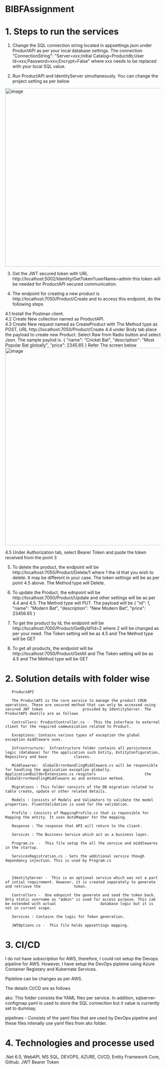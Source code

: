 # BIBFAssignment

# 1. Steps to run the services
 1. Change the SQL connection string located in appsettings.json under ProductAPI as per your local database settings. The connection  
  "ConnectionString": "Server=xxx;Initial Catalog=Productdb;User Id=xxx;Password=xxx;Encrypt=False" where xxx needs to be replaced with your local SQL value.
 
 2. Run ProductAPI and IdentityServer simultaneously. You can change the project setting as per below
 <img width="578" alt="image" src="https://user-images.githubusercontent.com/58332656/230296163-85dd2d07-7c11-4aaa-b063-6e62a3e00585.png">
 
 3. Get the JWT secured token with URL http://localhost:5002/Identity/GetToken?userName=admin this token will be needed for ProductAPI secured communication.
 
 4. The endpoint for creating a new product is http://localhost:7050/Product/Create and to access this endpoint, do the following steps
 
   4.1 Install the Postman client.   
   4.2 Create New collection named as ProductAPI.   
   4.3 Create New request named as CreateProduct with The Method type as POST, URL http://localhost:7050/Product/Create 
   4.4 under Body tab place the payload to create new Product. Select Raw from Radio button and select Json. The sample paylod is. 
          { 
            "name": "Cricket Bat",
            "description": "Most Popular Bat globally",
           "price": 2345.65
          }
      Refer The screen below
    <img width="640" alt="image" src="https://user-images.githubusercontent.com/58332656/230302107-d5a2d14d-ec8f-4838-8f27-c932eaade8f5.png">

   4.5 Under Authorization tab, select Bearer Token and paste the token received from the point 3
   
   5. To delete the product, the endpoint will be http://localhost:7050/Product/Delete/1 where 1 the id that you wish to delete. It may be different in your case.        The token settings will be as per point 4.5 above. The Method type will Delete.
   
   6. To update the Product, the ednpoint will be http://localhost:7050/Product/Update and other settings will be as per 4.4 and 4.5. The Method type will PUT. The         payload will be 
     {
       "id": 1,
       "name": "Modern Bat",
       "description": "New Modern Bat",
       "price": 23456.65
     }
   
   7. To get the product by Id, the endpoint will be http://localhost:7050/Product/GetById?id=2 where 2 will be changed as per your need. The Token setting will be         as 4.5 and The Method type will be GET
   8. To get all products, the endpoint will be http://localhost:7050/Product/GetAll and The Token setting will be as 4.5 and The Method type will be GET

  # 2. Solution details with folder wise 
     
       ProductAPI
       
       The ProductAPI is the core service to manage the product CRUD operations. These are secured method that can only be accessed using secured JWT token                  provided by IdentityServer. The ProductAPI deatils are as follows
       
       Controllers: ProductController.cs -  This the interface to external client for the required communication related to Product.
       
       Exceptions: Contains various types of exception the global exception middleware uses.
       
       Infrastructure:  Infrastructure folder contains all persistence logic (database) for the application such Entity, EntityConfiguration, Repository and base            classes.
        
       Middlewares:  GlobalErrorHandlingMiddleware.cs will be responsible for handling the application exception globally. ApplicationBuilderExtensions.cs resgiters                      the GlobalErrorHandlingMiddleware as and extension method.
       
       Migrations : This folder consists of the DB migration related to table create, update or other related details.
       
       Models : Consists of Models and Validators to validate the model properties. FluentValidation is used for the validation.
       
       Profile : Consists of MappingProfile.cs that is reponsible for Mapping the entity. It uses AutoMapper for the mapping.
       
       Response : The response that API will return to the client.       
       
       Services : The Business Service which act as a business layer.
       
       Program.cs  -  This file setup the all the service and middlewares in the startup.
       
       ServicesRegistration.cs - Sets the additional service though dependancy injection. This is used by Program.cs
       
       
       
       IdentityServer -  This is an optional service which was not a part of intial requirement. However, it is created separately to generate and retrieve the               token.
       
       Controllers -  One ednpoint the generate and send the token back. Only static username as "admin" is used for access purpose. This cab be extended with actual                    database logic but it is not in current scope.
       
       Services : Contains the logic for Token generation.
       
       JWTOptions.cs -  This file holds appsettings mapping.
       
 
 # 3. CI/CD
 
 I do not have subscription for AWS, therefore, I could not setup the Devops pipeline for AWS. However, I have setup the DevOps pipleine using Azure Container   Registary and Kubernate Services. 
 
 Pipleline can be changes as per AWS.
 
 The details CI/CD are as follows 
 
 aks: This folder consists the YAML files per service. In addition, sqlserver-configmap.yaml is used to store the SQL connection but it value is currently set to dummay.
 
 pipelines -  Consists of the yaml files that are used by DevOps pipeline and these files intenally use yaml files from aks folder.
 
 
 # 4. Technologies and processe used
 
 .Net 6.0, WebAPI, MS SQL, DEVOPS, AZURE, CI/CD, Entity Framework Core, Github. JWT Bearer Token
       
       
   
    
    
     
   
